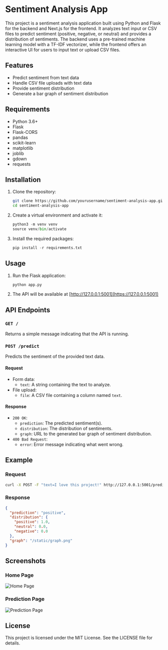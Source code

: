 
# Sentiment Analysis App

This project is a sentiment analysis application built using Python and Flask for the backend and Next.js for the frontend. It analyzes text input or CSV files to predict sentiment (positive, negative, or neutral) and provides a distribution of sentiments. The backend uses a pre-trained machine learning model with a TF-IDF vectorizer, while the frontend offers an interactive UI for users to input text or upload CSV files.

## Features

- Predict sentiment from text data
- Handle CSV file uploads with text data
- Provide sentiment distribution
- Generate a bar graph of sentiment distribution

## Requirements

- Python 3.6+
- Flask
- Flask-CORS
- pandas
- scikit-learn
- matplotlib
- joblib
- gdown
- requests

## Installation

1. Clone the repository:

   ```sh
   git clone https://github.com/yourusername/sentiment-analysis-app.git
   cd sentiment-analysis-app

2. Create a virtual environment and activate it:

   ```python
   python3 -m venv venv
   source venv/bin/activate
   ```

3. Install the required packages:
   ```python
   pip install -r requirements.txt
   ```

## Usage

1. Run the Flask application:
   ```python
   python app.py
   ```

2. The API will be available at [http://127.0.0.1:5001](https://127.0.0.1:5001)

## API Endpoints

### `GET /`

Returns a simple message indicating that the API is running.

### `POST /predict`

Predicts the sentiment of the provided text data.

#### Request

- Form data:
  - `text`: A string containing the text to analyze.
- File upload:
  - `file`: A CSV file containing a column named `text`.

#### Response

- `200 OK`:
  - `prediction`: The predicted sentiment(s).
  - `distribution`: The distribution of sentiments.
  - `graph`: URL to the generated bar graph of sentiment distribution.
- `400 Bad Request`:
  - `error`: Error message indicating what went wrong.

## Example

### Request

```sh
curl -X POST -F "text=I love this project!" http://127.0.0.1:5001/predict
```

### Response

```json
{
  "prediction": "positive",
  "distribution": {
    "positive": 1.0,
    "neutral": 0.0,
    "negative": 0.0
  },
  "graph": "/static/graph.png"
}
```

## Screenshots

### Home Page
![Home Page](path/to/home_page_screenshot.png)

### Prediction Page
![Prediction Page](path/to/prediction_page_screenshot.png)

## License

This project is licensed under the MIT License. See the LICENSE file for details.


